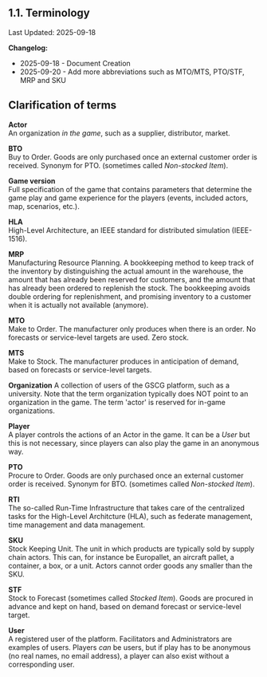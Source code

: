 ## 1.1. Terminology

Last Updated: 2025-09-18

__Changelog:__
 - 2025-09-18 - Document Creation
 - 2025-09-20 - Add more abbreviations such as MTO/MTS, PTO/STF, MRP and SKU


## Clarification of terms

**Actor**<br>
An organization *in the game*, such as a supplier, distributor, market.

**BTO**<br>
Buy to Order. Goods are only purchased once an external customer order is received. Synonym for PTO. (sometimes called *Non-stocked Item*).

**Game version**<br>
Full specification of the game that contains parameters that determine the game play and game experience for the players (events, included actors, map, scenarios, etc.).

**HLA**<br>
High-Level Architecture, an IEEE standard for distributed simulation (IEEE-1516).

**MRP**<br>
Manufacturing Resource Planning. A bookkeeping method to keep track of the inventory by distinguishing the actual amount in the warehouse, the amount that has already been reserved for customers, and the amount that has already been ordered to replenish the stock. The bookkeeping avoids double ordering for replenishment, and promising inventory to a customer when it is actually not available (anymore).

**MTO**<br>
Make to Order. The manufacturer only produces when there is an order. No forecasts or service-level targets are used. Zero stock.

**MTS**<br>
Make to Stock. The manufacturer produces in anticipation of demand, based on forecasts or service-level targets.

**Organization**
A collection of users of the GSCG platform, such as a university. Note that the term organization typically does NOT point to an organization in the game. The term 'actor' is reserved for in-game organizations.

**Player**<br>
A player controls the actions of an Actor in the game. It can be a *User* but this is not necessary, since players can also play the game in an anonymous way.

**PTO**<br>
Procure to Order. Goods are only purchased once an external customer order is received. Synonym for BTO. (sometimes called *Non-stocked Item*).

**RTI**<br>
The so-called Run-Time Infrastructure that takes care of the centralized tasks for the High-Level Architcture (HLA), such as federate management, time management and data management.

**SKU**<br>
Stock Keeping Unit. The unit in which products are typically sold by supply chain actors. This can, for instance be Europallet, an aircraft pallet, a container, a box, or a unit. Actors cannot order goods any smaller than the SKU.

**STF**<br>
Stock to Forecast (sometimes called *Stocked Item*). Goods are procured in advance and kept on hand, based on demand forecast or service-level target.

**User**<br>
A registered user of the platform. Facilitators and Administrators are examples of users. Players *can* be users, but if play has to be anonymous (no real names, no email address), a player can also exist without a corresponding user.

